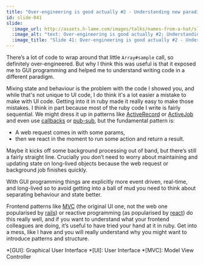 ```yaml
---
title: "Over-engineering is good actually #2 - Understanding new paradigms"
id: slide-041
slide:
  :image_url: http://assets.h-lame.com/images/talks/names-from-a-hat/slides/041.png
  :image_alt: "text: Over-engineering is good actually #2; Understanding new paradigms"
  :image_title: "Slide 41: Over-engineering is good actually #2 - Understanding new paradigms"
---
```

There’s a lot of code to wrap around that little `Array#sample` call, so definitely over-engineered.  But why I think this was useful is that it exposed me to GUI programming and helped me to understand writing code in a different paradigm.

Mixing state and behaviour is the problem with the code I showed you, and while that's not unique to UI code, I do think it's a lot easier a mistake to make with UI code.  Getting into it in ruby made it really easy to make those mistakes.  I think in part because most of the ruby code I write is fairly sequential.  We might dress it up in patterns like [ActiveRecord](https://guides.rubyonrails.org/active_record_basics.html) or [ActiveJob](https://guides.rubyonrails.org/active_job_basics.html) and even use [callbacks](https://guides.rubyonrails.org/active_record_basics.html#callbacks) or [pub-sub](https://en.wikipedia.org/wiki/Publish–subscribe_pattern), but the fundamental pattern is:

* A web request comes in with some params,
* then we react in the moment to run some action and return a result.

Maybe it kicks off some background processing out of band, but there’s still a fairly straight line.  Crucially you don’t need to worry about maintaining and updating state on long-lived objects because the web request or background job finishes quickly.

With GUI programming things are explicitly more event driven, real-time, and long-lived so to avoid getting into a ball of mud you need to think about separating behaviour and state better.

Frontend patterns like [MVC](https://en.wikipedia.org/wiki/Model–view–controller) (the original UI one, not the web one popularised by [rails](https://rubyonrails.org)) or reactive programming (as popularised by [react](https://react.dev)) do this really well, and if you want to understand what your frontend colleagues are doing, it’s useful to have tried your hand at it in ruby.  Get into a mess, like I have and you will really understand why you might want to introduce patterns and structure.

*[GUI]: Graphical User Interface
*[UI]: User Interface
*[MVC]: Model View Controller
